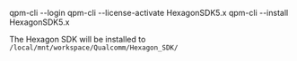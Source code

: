 qpm-cli --login <username>
qpm-cli --license-activate HexagonSDK5.x
qpm-cli --install HexagonSDK5.x

The Hexagon SDK will be installed to `/local/mnt/workspace/Qualcomm/Hexagon_SDK/`
